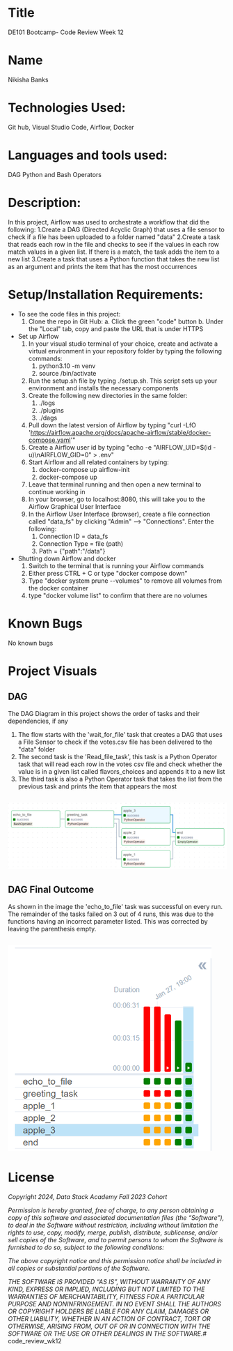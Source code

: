 # Title
DE101 Bootcamp- Code Review Week 12

# Name
Nikisha Banks

# Technologies Used: 
Git hub, Visual Studio Code, Airflow, Docker

# Languages and tools used: 
DAG Python and Bash Operators

# Description:
In this project, Airflow was used to orchestrate a workflow that did the following:
  1.Create a DAG (Directed Acyclic Graph) that uses a file sensor to check if a file has been uploaded to a folder named "data"
  2.Create a task that reads each row in the file and checks to see if the values in each row match values in a given list. If there is a match, the task adds the item to a new list
  3.Create a task that uses a Python function that takes the new list as an argument and prints the item that has the most occurrences  

# Setup/Installation Requirements:
- To see the code files in this project:
  1. Clone the repo in Git Hub: 
                a. Click the green "code" button
                b. Under the "Local" tab, copy and paste the URL that is under HTTPS
- Set up Airflow 
  1. In your visual studio terminal of your choice, create and activate a virtual environment in your repository folder by typing the following commands: 
     1. python3.10 -m venv <virtual environment name>
     2. source <virtual environment name>/bin/activate 
  2. Run the setup.sh file by typing ./setup.sh. This script sets up your environment and installs the necessary components
  3. Create the following new directories in the same folder:
     1. ./logs
     2. ./plugins
     3. ./dags
  4. Pull down the latest version of Airflow by typing 	"curl -LfO 'https://airflow.apache.org/docs/apache-airflow/stable/docker-compose.yaml'"
  5. Create a Airflow user id by typing "echo -e "AIRFLOW_UID=$(id -u)\nAIRFLOW_GID=0" > .env"
  6. Start Airflow and all related containers by typing:
     1. docker-compose up airflow-init
     2. docker-compose up
  7. Leave that terminal running and then open a new terminal to continue working in
  8. In your browser, go to localhost:8080, this will take you to the Airflow Graphical User Interface
  9. In the Airflow User Interface (browser), create a file connection called "data_fs" by clicking "Admin" --> "Connections". Enter the following:
     1.  Connection ID = data_fs
     2.  Connection Type = file (path)
     3.  Path = {"path":"/data"} 
- Shutting down Airflow and docker
  1. Switch to the terminal that is running your Airflow commands
  2. Either press CTRL + C or type "docker compose down"
  3. Type "docker system prune --volumes" to remove all volumes from the docker container
  4. type "docker volume list" to confirm that there are no volumes
   
# Known Bugs
No known bugs

# Project Visuals
## DAG 
The DAG Diagram in this project shows the order of tasks and their dependencies, if any
  1. The flow starts with the 'wait_for_file' task that creates a DAG that uses a File Sensor to check if the votes.csv file has been delivered to the "data" folder
  2. The second task is the 'Read_file_task', this task is a Python Operator task that will read each row in the votes csv file and check whether the value is in a given list called flavors_choices and appends it to a new list
  3. The third task is also a Python Operator task that takes the list from the previous task and prints the item that appears the most
     
![Image](https://github.com/nbanks062523/code_review_wk11/blob/fffd5436dbf8f7d58b23bf60fd830c77589de8e1/DAG.png)
---
## DAG Final Outcome
As shown in the image the 'echo_to_file' task was successful on every run. The remainder of the tasks failed on 3 out of 4 runs, this was due to the functions having an incorrect parameter listed. This was corrected by leaving the parenthesis empty.

![Image](https://github.com/nbanks062523/code_review_wk11/blob/fffd5436dbf8f7d58b23bf60fd830c77589de8e1/FinalDAGOutcome.png)
---

# License
*Copyright 2024, Data Stack Academy Fall 2023 Cohort*

*Permission is hereby granted, free of charge, to any person obtaining a copy of this software and associated documentation files (the “Software”), to deal in the Software without restriction, including without limitation the rights to use, copy, modify, merge, publish, distribute, sublicense, and/or sell copies of the Software, and to permit persons to whom the Software is furnished to do so, subject to the following conditions:*

*The above copyright notice and this permission notice shall be included in all copies or substantial portions of the Software.*

*THE SOFTWARE IS PROVIDED “AS IS”, WITHOUT WARRANTY OF ANY KIND, EXPRESS OR IMPLIED, INCLUDING BUT NOT LIMITED TO THE WARRANTIES OF MERCHANTABILITY, FITNESS FOR A PARTICULAR PURPOSE AND NONINFRINGEMENT. IN NO EVENT SHALL THE AUTHORS OR COPYRIGHT HOLDERS BE LIABLE FOR ANY CLAIM, DAMAGES OR OTHER LIABILITY, WHETHER IN AN ACTION OF CONTRACT, TORT OR OTHERWISE, ARISING FROM, OUT OF OR IN CONNECTION WITH THE SOFTWARE OR THE USE OR OTHER DEALINGS IN THE SOFTWARE.*# code_review_wk12
